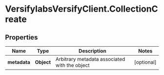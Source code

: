 # VersifylabsVersifyClient.CollectionCreate

## Properties

Name | Type | Description | Notes
------------ | ------------- | ------------- | -------------
**metadata** | **Object** | Arbitrary metadata associated with the object | [optional] 


